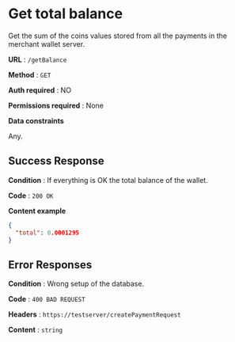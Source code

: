 # Get total balance

Get the sum of the coins values stored from all the payments in the merchant wallet server.

**URL** : `/getBalance`

**Method** : `GET`

**Auth required** : NO

**Permissions required** : None

**Data constraints**

Any.


## Success Response

**Condition** : If everything is OK the total balance of the wallet.

**Code** : `200 OK`

**Content example**

```json
{
  "total": 0.0001295
}
```

## Error Responses

**Condition** : Wrong setup of the database.

**Code** : `400 BAD REQUEST`

**Headers** : `https://testserver/createPaymentRequest`

**Content** : `string`
